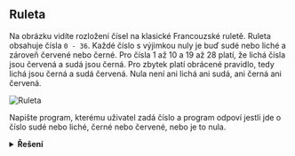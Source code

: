 ## Ruleta

Na obrázku vidíte rozložení čísel na klasické Francouzské ruletě. Ruleta obsahuje čísla `0 - 36`. Každé číslo s výjimkou
nuly je buď sudé nebo liché a zároveň červené nebo černé. Pro čísla 1 až 10 a 19 až 28 platí, že lichá čísla jsou
červená a sudá jsou černá. Pro zbytek platí obrácené pravidlo, tedy lichá jsou černá a sudá červená. Nula není ani lichá
ani sudá, ani černá ani červená.

![Ruleta](https://kodim.cz/cms/assets/kurzy/uvod-do-progr-1/prvni-krucky/podminky/cteni-na-doma/excs%3Eruleta/roulette.png)

Napište program, kterému uživatel zadá číslo a program odpoví jestli jde o číslo sudé nebo liché, černé nebo červené,
nebo je to nula.

<details>
<summary><b>Řešení</b></summary>


*Poznámka: použijeme speciální konstrukci `a = 1 if podminka else 2`.  
Například v tomto případě, pokud bude podmínka splněna, `a = 1`, v opačném případě `a = 2`.*

```python
cislo = int(input('Zadej čislo: '))

if cislo == 0:
  print('Číslo je 0.')
  exit()

je_sude = cislo % 2 == 0
sude_liche_text = 'sudé' if je_sude else 'liché'

if 1 <= cislo <= 10 or 19 <= cislo <= 28:
  barva = 'černé' if je_sude else 'červené'
else:
  barva = 'červené' if je_sude else 'černé'

print(f'Číslo je {sude_liche_text} a {barva}.')
```

</details>
